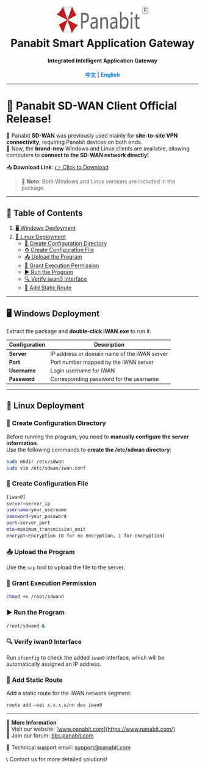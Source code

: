 <a name="readme-top"></a>
<h1 align="center">
  <img src="assets/Panabit.png" alt="Panabit" width="240" height="72">
  <br>
  Panabit Smart Application Gateway
</h1>
<h4 align="center">Integrated Intelligent Application Gateway</h4>

<p align="center">
  <a href="README.md" style="color: #007bff; text-decoration: none; font-weight: bold;">中文</a> | <span style="color: #007bff; font-weight: bold;">English</span>
</p>

---

# 🚀 **Panabit SD-WAN Client Official Release!**

🔹 Panabit **SD-WAN** was previously used mainly for **site-to-site VPN connectivity**, requiring Panabit devices on both ends.  
🔹 Now, the **brand-new** Windows and Linux clients are available, allowing computers to **connect to the SD-WAN network directly!**  

📥 **Download Link**: [👉 Click to Download](https://www.panabit.com/download)  

> 📝 **Note**: Both Windows and Linux versions are included in the package.

---

## 📌 **Table of Contents**
1. [🖥 Windows Deployment](#-windows-deployment)
2. [🐧 Linux Deployment](#-linux-deployment)
   - [📂 Create Configuration Directory](#-create-configuration-directory)
   - [⚙️ Create Configuration File](#-create-configuration-file)
   - [📤 Upload the Program](#-upload-the-program)
   - [🔑 Grant Execution Permission](#-grant-execution-permission)
   - [▶️ Run the Program](#-run-the-program)
   - [🔍 Verify iwan0 Interface](#-verify-iwan0-interface)
   - [🚦 Add Static Route](#-add-static-route)

---

## 🖥 **Windows Deployment**
Extract the package and **double-click iWAN.exe** to run it.

| Configuration | Description |
|-------------|-------------|
| **Server** | IP address or domain name of the iWAN server |
| **Port** | Port number mapped by the iWAN server |
| **Username** | Login username for iWAN |
| **Password** | Corresponding password for the username |

---

## 🐧 **Linux Deployment**

### 📂 **Create Configuration Directory**

Before running the program, you need to **manually configure the server information**.  
Use the following commands to **create the /etc/sdwan directory**:
```bash
sudo mkdir /etc/sdwan
sudo vim /etc/sdwan/iwan.conf
```

### 📂 **Create Configuration File**

```bash
[iwan0]
server=server_ip
username=your_username
password=your_password
port=server_port
mtu=maximum_transmission_unit
encrypt=Encryption (0 for no encryption, 1 for encryption)
```

### 📤 **Upload the Program**

Use the `scp` tool to upload the file to the server.

### 🔑 **Grant Execution Permission**

```bash
chmod +x /root/sdwand
```

### ▶️ **Run the Program**

```bash
/root/sdwand &
```

###  🔍 **Verify iwan0 Interface**

Run `ifconfig` to check the added `iwan0` interface, which will be automatically assigned an IP address.

###  🚦 **Add Static Route**

Add a static route for the iWAN network segment:

```bash
route add –net x.x.x.x/nn dev iwan0
```

---

📢 **More Information**  
🔗 Visit our website: [www.panabit.com](https://www.panabit.com/)  
🔗 Join our forum: [bbs.panabit.com](https://bbs.panabit.com/)  

📧 Technical support email: support@panabit.com  

📞 Contact us for more detailed solutions!


